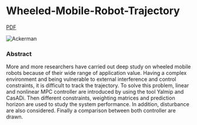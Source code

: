 # Wheeled-Mobile-Robot-Trajectory

[PDF](https://github.com/LluviaLi/Wheeled-Mobile-Robot-Trajectory/blob/d9a8927c8898519b3bdce3cdfe6cc16d603b4695/CDP_Rep_Li_Liu.pdf)

![Ackerman](https://myoctocat.com/assets/images/base-octocat.svg)

### Abstract

More and more researchers have carried out deep study on wheeled mobile robots because of their wide range of application value. Having a complex environment and being vulnerable to external interference and control constraints, it is difficult to track the trajectory. To solve this problem, linear
and nonlinear MPC controller are introduced by using the tool Yalmip and CasADi. Then different constraints, weighting matrices and prediction horizon are used to study the system performance. In addition, disturbance are also considered. Finally a comparison between both controller are drawn.
